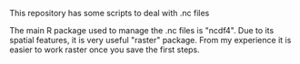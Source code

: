 This repository has some scripts to deal with .nc files

The main R package used to manage the .nc files is "ncdf4". Due to its spatial features, it is very useful "raster" package. From my experience it is easier to work raster once you save the first steps.



